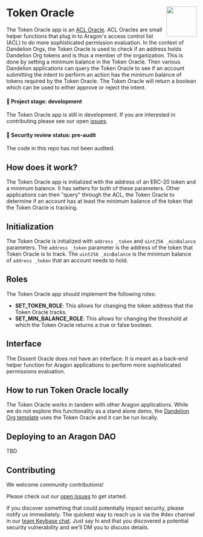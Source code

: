 # Token Oracle <img align="right" src="https://github.com/1Hive/website/blob/master/website/static/img/bee.png" height="80px" />

The Token Oracle app is an [ACL Oracle](https://hack.aragon.org/docs/acl_IACLOracle). ACL Oracles are small helper functions that plug in to Aragon's access control list (ACL) to do more sophisticated permission evaluation. In the context of Dandelion Orgs, the Token Oracle is used to check if an address holds Dandelion Org tokens and is thus a member of the organization. This is done by setting a minimum balance in the Token Oracle. Then various Dandelion applications can query the Token Oracle to see if an account submitting the intent to perform an action has the minimum balance of tokens required by the Token Oracle. The Token Oracle will return a boolean which can be used to either approve or reject the intent.

#### 🐲 Project stage: development

The Token Oracle app is still in development. If you are interested in contributing please see our open [issues](https://github.com/1hive/time-lock-app/issues).

#### 🚨 Security review status: pre-audit

The code in this repo has not been audited.

## How does it work?

The Token Oracle app is initialized with the address of an ERC-20 token and a minimum balance. It has setters for both of these parameters. Other applications can then "query" through the ACL, the Token Oracle to determine if an account has at least the minimum balance of the token that the Token Oracle is tracking.

## Initialization

The Token Oracle is initialized with `address _token` and `uint256 _minBalance` parameters. The `address _token` parameter is the address of the token that Token Oracle is to track. The `uint256 _minBalance` is the minimum balance of `address _token` that an account needs to hold.

## Roles

The Token Oracle app should implement the following roles:
- **SET_TOKEN_ROLE**: This allows for changing the token address that the Token Oracle tracks.
- **SET_MIN_BALANCE_ROLE**: This allows for changing the threshold at which the Token Oracle returns a true or false boolean.

## Interface

The Dissent Oracle does not have an interface. It is meant as a back-end helper function for Aragon applications to perform more sophisticated permissions evaluation.

## How to run Token Oracle locally

The Token Oracle works in tandem with other Aragon applications. While we do not explore this functionality as a stand alone demo, the [Dandelion Org template](https://github.com/1Hive/dandelion-org) uses the Token Oracle and it can be run locally.

## Deploying to an Aragon DAO

TBD

## Contributing

We welcome community contributions!

Please check out our [open Issues](https://github.com/1Hive/time-lock-app/issues) to get started.

If you discover something that could potentially impact security, please notify us immediately. The quickest way to reach us is via the #dev channel in our [team Keybase chat](https://1hive.org/contribute/keybase). Just say hi and that you discovered a potential security vulnerability and we'll DM you to discuss details.
